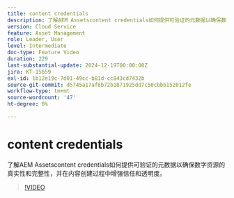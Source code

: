 ```yaml
---
title: content credentials
description: 了解AEM Assetscontent credentials如何提供可验证的元数据以确保数字资源的真实性和完整性。
version: Cloud Service
feature: Asset Management
role: Leader, User
level: Intermediate
doc-type: Feature Video
duration: 229
last-substantial-update: 2024-12-19T00:00:00Z
jira: KT-15659
exl-id: 1b12e19c-7d01-49cc-b81d-cc843cd7432b
source-git-commit: d5745a17af6b72b1871925dd7c50cbbb152012fe
workflow-type: tm+mt
source-wordcount: '47'
ht-degree: 0%

---
```



# content credentials

了解AEM Assetscontent credentials如何提供可验证的元数据以确保数字资源的真实性和完整性，并在内容创建过程中增强信任和透明度。

>[!VIDEO](https://video.tv.adobe.com/v/3441700/?learn=on&enablevpops)
